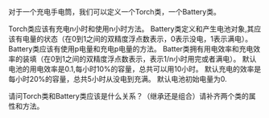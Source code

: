 对于一个充电手电筒，我们可以定义一个Torch类，一个Battery类。

Torch类应该有充电n小时和使用n小时方法。
Battery类定义和产生电池对象,其应该有电量的状态（在0到1之间的双精度浮点数表示，0表示没电，1表示满电）。
Battery类应该有使用p电量和充电p电量的方法。
Batter类拥有用电效率和充电效率的装填（在0到1之间的双精度浮点数表示，表示1/n小时用完或者满电）。
默认电池的用电效率是0.1,每小时10%的容量，总共可以用10小时。
默认充电的效率是每小时20%的容量，总共5小时从没电到充满。
默认电池初始电量为0.

请问Torch类和Battery类应该是什么关系？（继承还是组合）请补齐两个类的属性和方法。